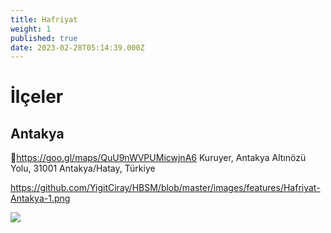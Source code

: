 ```yaml
---
title: Hafriyat
weight: 1
published: true
date: 2023-02-28T05:14:39.000Z
---
```

# İlçeler

## Antakya
📍https://goo.gl/maps/QuU9nWVPUMicwjnA6 
Kuruyer, Antakya Altınözü Yolu, 31001 Antakya/Hatay, Türkiye


https://github.com/YigitCiray/HBSM/blob/master/images/features/Hafriyat-Antakya-1.png

![]({{site.baseurl}}/images/features/Hafriyat-Antakya-1.png)

